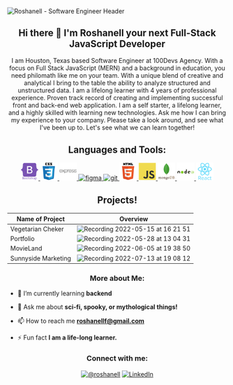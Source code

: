 


<img align="center" src="https://i.imgur.com/n9kbTiv.png" alt="Roshanell - Software Engineer Header" style="max-width: 100%;">



<h2 align="center">Hi there 👋 I'm Roshanell your next Full-Stack JavaScript Developer</h2>


<p align="center">I am Houston, Texas based Software Engineer at 100Devs Agency. With a focus on Full Stack JavaScript (MERN) and a background in education, you need philomath like me on your team. With a unique blend of creative and analytical I bring to the table the ability to analyze structured and unstructured data. I am a lifelong learner with 4 years of professional experience. Proven track record of creating and implementing successful front and back-end web application. I am a self starter, a lifelong learner, and a highly skilled with learning new technologies. Ask me how I can bring my experience to your company. Please take a look around, and see what I've been up to. Let's see what we can learn together!</p>






<h2 align="center">Languages and Tools:</h2>

<p align="center"> <a href="https://getbootstrap.com" target="_blank" rel="noreferrer"> <img src="https://raw.githubusercontent.com/devicons/devicon/master/icons/bootstrap/bootstrap-plain-wordmark.svg" alt="bootstrap" width="40" height="40"/> </a> <a href="https://www.w3schools.com/css/" target="_blank" rel="noreferrer"> <img src="https://raw.githubusercontent.com/devicons/devicon/master/icons/css3/css3-original-wordmark.svg" alt="css3" width="40" height="40"/> </a> <a href="https://expressjs.com" target="_blank" rel="noreferrer"> <img src="https://raw.githubusercontent.com/devicons/devicon/master/icons/express/express-original-wordmark.svg" alt="express" width="40" height="40"/> </a> <a href="https://www.figma.com/" target="_blank" rel="noreferrer"> <img src="https://www.vectorlogo.zone/logos/figma/figma-icon.svg" alt="figma" width="40" height="40"/> </a> <a href="https://git-scm.com/" target="_blank" rel="noreferrer"> <img src="https://www.vectorlogo.zone/logos/git-scm/git-scm-icon.svg" alt="git" width="40" height="40"/> </a> <a href="https://www.w3.org/html/" target="_blank" rel="noreferrer"> <img src="https://raw.githubusercontent.com/devicons/devicon/master/icons/html5/html5-original-wordmark.svg" alt="html5" width="40" height="40"/> </a> <a href="https://developer.mozilla.org/en-US/docs/Web/JavaScript" target="_blank" rel="noreferrer"> <img src="https://raw.githubusercontent.com/devicons/devicon/master/icons/javascript/javascript-original.svg" alt="javascript" width="40" height="40"/> </a> <a href="https://www.mongodb.com/" target="_blank" rel="noreferrer"> <img src="https://raw.githubusercontent.com/devicons/devicon/master/icons/mongodb/mongodb-original-wordmark.svg" alt="mongodb" width="40" height="40"/> </a> <a href="https://nodejs.org" target="_blank" rel="noreferrer"> <img src="https://raw.githubusercontent.com/devicons/devicon/master/icons/nodejs/nodejs-original-wordmark.svg" alt="nodejs" width="40" height="40"/> </a> <a href="https://reactjs.org/" target="_blank" rel="noreferrer"> <img src="https://raw.githubusercontent.com/devicons/devicon/master/icons/react/react-original-wordmark.svg" alt="react" width="40" height="40"/> </a> </p>



<h2 align="center"> Projects! </h2>

<div align="center" dir="auto">


		
| Name of Project | Overview|
| ------------- | ------------- |
| Vegetarian Cheker  |![Recording 2022-05-15 at 16 21 51](https://user-images.githubusercontent.com/96213223/170837052-1ed6644b-6f47-4a85-9c8d-cb3565cb544f.gif) |
| Portfolio  |![Recording 2022-05-28 at 13 04 31](https://user-images.githubusercontent.com/96213223/170837708-bda5a8e9-1b67-464c-a70a-ccdfc0cdf9b4.gif)|
| MovieLand  |  ![Recording 2022-06-05 at 19 38 50](https://user-images.githubusercontent.com/96213223/172078308-52d06a97-a0a4-4e4c-9930-1d9471f4493a.gif)|
| Sunnyside Marketing  |  ![Recording 2022-07-13 at 19 08 12](https://user-images.githubusercontent.com/96213223/180039380-cee9103f-b8e7-400a-aae9-a2596f661614.gif)|


</div>

<h3 align="center">More about Me:</h3>


- 🔭 I’m currently learning  **backend**

- 💬 Ask me about **sci-fi, spooky, or mythological things!**

- 📫 How to reach me **roshanellf@gmail.com**

- ⚡ Fun fact **I am a life-long learner.**



<h3 align="center">Connect with me:</h3>
<p align="center">
<a href="https://twitter.com/@roshanell" target="blank"><img align="center" src="https://raw.githubusercontent.com/rahuldkjain/github-profile-readme-generator/master/src/images/icons/Social/twitter.svg" alt="@roshanell" height="30" width="40" /></a>
<a href="https://www.linkedin.com/in/roshanellfrancisco/" target="blank"><img align="center" src="https://raw.githubusercontent.com/rahuldkjain/github-profile-readme-generator/master/src/images/icons/Social/linked-in-alt.svg" alt="LinkedIn" height="30" width="40" /></a>
</p>

